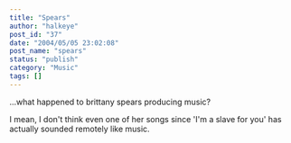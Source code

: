 ```yaml
---
title: "Spears"
author: "halkeye"
post_id: "37"
date: "2004/05/05 23:02:08"
post_name: "spears"
status: "publish"
category: "Music"
tags: []
---
```


...what happened to brittany spears producing music?

I mean, I don't think even one of her songs since 'I'm a slave for you' has actually sounded remotely like music.